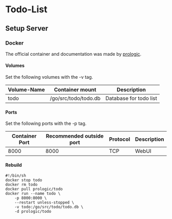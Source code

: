 # Todo-List

## Setup Server

### Docker

The official container and documentation was made by [prologic](https://hub.docker.com/r/prologic/todo).

#### Volumes

Set the following volumes with the -v tag.

| Volume-Name      | Container mount      | Description             |
| ---------------- | -------------------- | ----------------------- |
| todo             | /go/src/todo/todo.db | Database for todo list  |

#### Ports

Set the following ports with the -p tag.

| Container Port | Recommended outside port | Protocol | Description |
| -------------- | ------------------------ | -------- | ----------- |
| 8000           | 8000                     | TCP      | WebUI       |

#### Rebuild

```
#!/bin/sh
docker stop todo
docker rm todo
docker pull prologic/todo
docker run --name todo \
	-p 8000:8000 \
	--restart unless-stopped \
	-v todo:/go/src/todo/todo.db \
	-d prologic/todo
```

